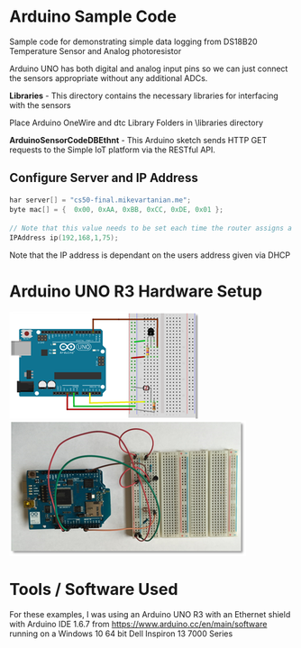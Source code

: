 # Arduino Sample Code
Sample code for demonstrating simple data logging from DS18B20 Temperature Sensor and Analog photoresistor

Arduino UNO has both digital and analog input pins so we can just connect the sensors appropriate without any additional ADCs.

**Libraries** - This directory contains the necessary libraries for interfacing with the sensors

Place Arduino OneWire and dtc Library Folders in <your-path-to-Arduino-Directory>\libraries directory

**ArduinoSensorCodeDBEthnt** - This Arduino sketch sends HTTP GET requests to the Simple IoT platform via the RESTful API.

## Configure Server and IP Address
```C
har server[] = "cs50-final.mikevartanian.me";
byte mac[] = {  0x00, 0xAA, 0xBB, 0xCC, 0xDE, 0x01 };

// Note that this value needs to be set each time the router assigns a different address via DHCP
IPAddress ip(192,168,1,75);
```
Note that the IP address is dependant on the users address given via DHCP

# Arduino UNO R3 Hardware Setup

![alt text](Arduino-Images/ArduinoUNOR3-lighttempsensor-bb.png "Fritzing drawing of the Arduino UNO R3 connected to breadboard with light and temperature sensors")
![alt text](Arduino-Images/ArduinoUNOR3-lighttempsensor-photo.png "Photo of the Arduino UNO R3 connected to breadboard with light and temperature sensors")

# Tools / Software Used

For these examples, I was using an Arduino UNO R3 with an Ethernet shield with Arduino IDE 1.6.7 from https://www.arduino.cc/en/main/software running on a Windows 10 64 bit Dell Inspiron 13 7000 Series
